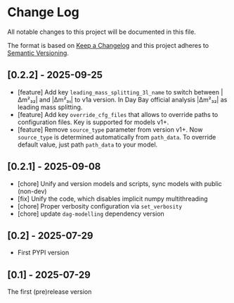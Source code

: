 # Change Log

All notable changes to this project will be documented in this file.

The format is based on [Keep a Changelog](http://keepachangelog.com/)
and this project adheres to [Semantic Versioning](http://semver.org/).

## [0.2.2] - 2025-09-25

- [feature] Add key `leading_mass_splitting_3l_name` to switch between |Δm²₃₂| and |Δm²₃₁| to v1a version. In Day Bay official analysis |Δm²₃₂| as leading mass splitting.
- [feature] Add key `override_cfg_files` that allows to override paths to configuration files. Key is supported for models v1+.
- [feature] Remove `source_type` parameter from version v1+. Now `source_type` is determined automatically from `path_data`. To override default value, just path `path_data` to your model.

## [0.2.1] - 2025-09-08

- [chore] Unify and version models and scripts, sync models with public (non-dev)
- [fix] Unify the code, which disables implicit numpy multithreading
- [chore] Proper verbosity configuration via `set_verbosity`
- [chore] update `dag-modelling` dependency version

## [0.2] - 2025-07-29

- First PYPI version

## [0.1] - 2025-07-29

The first (pre)release version
